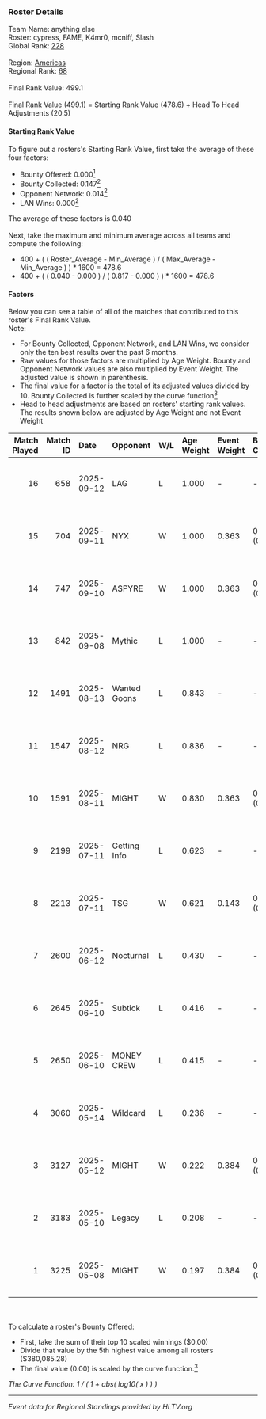 ### Roster Details<br />
Team Name: anything else<br />
Roster: cypress, FAME, K4mr0, mcniff, Slash<br />
Global Rank: [228](../../standings_global_2025_10_06.md)<br />
<br />
Region: [Americas]( ../../standings_americas_2025_10_06.md)<br />
Regional Rank: [68]( ../../standings_americas_2025_10_06.md)<br />
<br />
Final Rank Value:  499.1<br />
<br />
Final Rank Value (499.1) = Starting Rank Value (478.6) + Head To Head Adjustments (20.5)<br />

#### Starting Rank Value<br />
To figure out a rosters's Starting Rank Value, first take the average of these four factors:<br />
- Bounty Offered: 0.000[<sup>1</sup>](#table2)
- Bounty Collected: 0.147[<sup>2</sup>](#table1)
- Opponent Network: 0.014[<sup>2</sup>](#table1)
- LAN Wins: 0.000[<sup>2</sup>](#table1)

The average of these factors is 0.040<br />
<br />
Next, take the maximum and minimum average across all teams and compute the following:<br />
- 400 + ( ( Roster_Average - Min_Average ) / ( Max_Average - Min_Average ) ) * 1600 = 478.6
- 400 + ( ( 0.040 - 0.000 ) / ( 0.817 - 0.000 ) ) * 1600 = 478.6


#### Factors<br />
Below you can see a table of all of the matches that contributed to this roster's Final Rank Value.<br />
Note:<br />

- For Bounty Collected, Opponent Network, and LAN Wins, we consider only the ten best results over the past 6 months.
- Raw values for those factors are multiplied by Age Weight. Bounty and Opponent Network values are also multiplied by Event Weight. The adjusted value is shown in parenthesis.
- The final value for a factor is the total of its adjusted values divided by 10. Bounty Collected is further scaled by the curve function[<sup>3</sup>](#curveFunction)
- Head to head adjustments are based on rosters' starting rank values. The results shown below are adjusted by Age Weight and not Event Weight
<span id="table1"></span><br />


| Match Played | Match ID | Date       | Opponent     | W/L | Age Weight | Event Weight | Bounty Collected | Opponent Network | LAN Wins  | H2H Adj. | Roster                               |
| -: | -: | :- | :- | :- | :- | :- | :- | :- | :- | -: | :- |
|           16 |      658 | 2025-09-12 | LAG          | L   | 1.000      | -            | -                | -                | -         |    -5.68 | corim, cypress, FAME, mcniff, Slash  |
|           15 |      704 | 2025-09-11 | NYX          | W   | 1.000      | 0.363        | 0.000 (0.000)    | 0.041 (0.015)    | 0 (0.000) |    18.14 | corim, cypress, FAME, mcniff, Slash  |
|           14 |      747 | 2025-09-10 | ASPYRE       | W   | 1.000      | 0.363        | 0.000 (0.000)    | 0.181 (0.066)    | 0 (0.000) |    21.86 | corim, cypress, FAME, mcniff, Slash  |
|           13 |      842 | 2025-09-08 | Mythic       | L   | 1.000      | -            | -                | -                | -         |   -13.88 | cypress, FAME, K4mr0, mcniff, Slash  |
|           12 |     1491 | 2025-08-13 | Wanted Goons | L   | 0.843      | -            | -                | -                | -         |   -11.84 | cypress, FAME, K4mr0, mcniff, Slash  |
|           11 |     1547 | 2025-08-12 | NRG          | L   | 0.836      | -            | -                | -                | -         |    -0.42 | cypress, FAME, K4mr0, mcniff, Slash  |
|           10 |     1591 | 2025-08-11 | MIGHT        | W   | 0.830      | 0.363        | 0.000 (0.000)    | 0.109 (0.033)    | 0 (0.000) |    13.87 | cypress, FAME, K4mr0, mcniff, Slash  |
|            9 |     2199 | 2025-07-11 | Getting Info | L   | 0.623      | -            | -                | -                | -         |    -2.32 | cypress, FAME, mcniff, Slash, Weeza  |
|            8 |     2213 | 2025-07-11 | TSG          | W   | 0.621      | 0.143        | 0.000 (0.000)    | 0.074 (0.007)    | 0 (0.000) |    10.46 | cypress, FAME, mcniff, Slash, Weeza  |
|            7 |     2600 | 2025-06-12 | Nocturnal    | L   | 0.430      | -            | -                | -                | -         |    -5.18 | cypress, FAME, K4mr0, mcniff, Slash  |
|            6 |     2645 | 2025-06-10 | Subtick      | L   | 0.416      | -            | -                | -                | -         |    -7.99 | cypress, FAME, K4mr0, mcniff, Slash  |
|            5 |     2650 | 2025-06-10 | MONEY CREW   | L   | 0.415      | -            | -                | -                | -         |    -3.56 | cypress, FAME, K4mr0, mcniff, Slash  |
|            4 |     3060 | 2025-05-14 | Wildcard     | L   | 0.236      | -            | -                | -                | -         |    -0.14 | cypress, FAME, K4mr0, mcniff, Slash  |
|            3 |     3127 | 2025-05-12 | MIGHT        | W   | 0.222      | 0.384        | 0.000 (0.000)    | 0.109 (0.009)    | 0 (0.000) |     3.85 | Calix, cypress, K4mr0, mcniff, Slash |
|            2 |     3183 | 2025-05-10 | Legacy       | L   | 0.208      | -            | -                | -                | -         |    -0.06 | cypress, FAME, K4mr0, mcniff, Slash  |
|            1 |     3225 | 2025-05-08 | MIGHT        | W   | 0.197      | 0.384        | 0.000 (0.000)    | 0.109 (0.008)    | 0 (0.000) |     3.41 | cypress, FAME, K4mr0, mcniff, Slash  |

<br />
<span id="table2"></span><br />
To calculate a roster's Bounty Offered:<br />

- First, take the sum of their top 10 scaled winnings ($0.00)
- Divide that value by the 5th highest value among all rosters ($380,085.28)
- The final value (0.00) is scaled by the curve function.[<sup>3</sup>](#curveFunction)

<span id="curveFunction"></span>_The Curve Function: 1 / ( 1 + abs( log10( x ) ) )_<br />

---
_Event data for Regional Standings provided by HLTV.org_<br />
